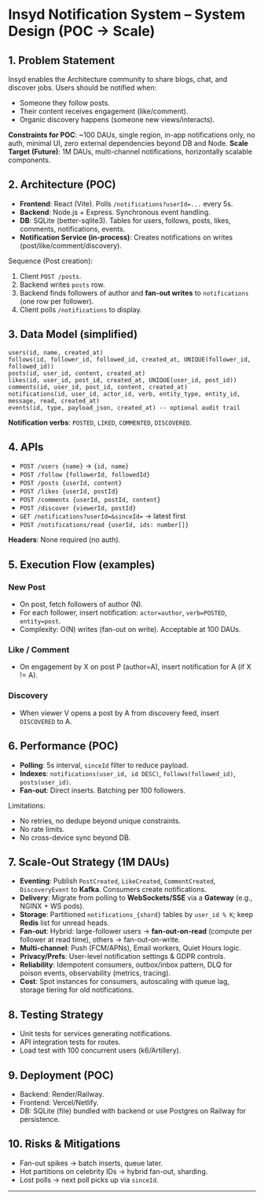 # Insyd Notification System – System Design (POC → Scale)

## 1. Problem Statement
Insyd enables the Architecture community to share blogs, chat, and discover jobs. Users should be notified when:
- Someone they follow posts.
- Their content receives engagement (like/comment).
- Organic discovery happens (someone new views/interacts).

**Constraints for POC**: ~100 DAUs, single region, in-app notifications only, no auth, minimal UI, zero external dependencies beyond DB and Node.
**Scale Target (Future)**: 1M DAUs, multi-channel notifications, horizontally scalable components.

## 2. Architecture (POC)
- **Frontend**: React (Vite). Polls `/notifications?userId=...` every 5s.
- **Backend**: Node.js + Express. Synchronous event handling.
- **DB**: SQLite (better-sqlite3). Tables for users, follows, posts, likes, comments, notifications, events.
- **Notification Service (in-process)**: Creates notifications on writes (post/like/comment/discovery).

Sequence (Post creation):
1. Client `POST /posts`.
2. Backend writes `posts` row.
3. Backend finds followers of author and **fan-out writes** to `notifications` (one row per follower).
4. Client polls `/notifications` to display.

## 3. Data Model (simplified)
```
users(id, name, created_at)
follows(id, follower_id, followed_id, created_at, UNIQUE(follower_id, followed_id))
posts(id, user_id, content, created_at)
likes(id, user_id, post_id, created_at, UNIQUE(user_id, post_id))
comments(id, user_id, post_id, content, created_at)
notifications(id, user_id, actor_id, verb, entity_type, entity_id, message, read, created_at)
events(id, type, payload_json, created_at) -- optional audit trail
```
**Notification verbs**: `POSTED`, `LIKED`, `COMMENTED`, `DISCOVERED`.

## 4. APIs
- `POST /users {name}` → `{id, name}`
- `POST /follow {followerId, followedId}`
- `POST /posts {userId, content}`
- `POST /likes {userId, postId}`
- `POST /comments {userId, postId, content}`
- `POST /discover {viewerId, postId}`
- `GET /notifications?userId=&sinceId=` → latest first
- `POST /notifications/read {userId, ids: number[]}`

**Headers**: None required (no auth).

## 5. Execution Flow (examples)
### New Post
- On post, fetch followers of author (N).
- For each follower, insert notification: `actor=author`, `verb=POSTED`, `entity=post`.
- Complexity: O(N) writes (fan-out on write). Acceptable at 100 DAUs.

### Like / Comment
- On engagement by X on post P (author=A), insert notification for A (if X != A).

### Discovery
- When viewer V opens a post by A from discovery feed, insert `DISCOVERED` to A.

## 6. Performance (POC)
- **Polling**: 5s interval, `sinceId` filter to reduce payload.
- **Indexes**: `notifications(user_id, id DESC)`, `follows(followed_id)`, `posts(user_id)`.
- **Fan-out**: Direct inserts. Batching per 100 followers.

Limitations:
- No retries, no dedupe beyond unique constraints.
- No rate limits.
- No cross-device sync beyond DB.

## 7. Scale-Out Strategy (1M DAUs)
- **Eventing**: Publish `PostCreated`, `LikeCreated`, `CommentCreated`, `DiscoveryEvent` to **Kafka**. Consumers create notifications.
- **Delivery**: Migrate from polling to **WebSockets/SSE** via a **Gateway** (e.g., NGINX + WS pods).
- **Storage**: Partitioned `notifications_{shard}` tables by `user_id % K`; keep **Redis** list for unread heads.
- **Fan-out**: Hybrid: large-follower users → **fan-out-on-read** (compute per follower at read time), others → fan-out-on-write.
- **Multi-channel**: Push (FCM/APNs), Email workers, Quiet Hours logic.
- **Privacy/Prefs**: User-level notification settings & GDPR controls.
- **Reliability**: Idempotent consumers, outbox/inbox pattern, DLQ for poison events, observability (metrics, tracing).
- **Cost**: Spot instances for consumers, autoscaling with queue lag, storage tiering for old notifications.

## 8. Testing Strategy
- Unit tests for services generating notifications.
- API integration tests for routes.
- Load test with 100 concurrent users (k6/Artillery).

## 9. Deployment (POC)
- Backend: Render/Railway.
- Frontend: Vercel/Netlify.
- DB: SQLite (file) bundled with backend or use Postgres on Railway for persistence.

## 10. Risks & Mitigations
- Fan-out spikes → batch inserts, queue later.
- Hot partitions on celebrity IDs → hybrid fan-out, sharding.
- Lost polls → next poll picks up via `sinceId`.

---